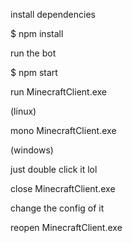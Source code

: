 install dependencies

$ npm install

run the bot

$ npm start

run MinecraftClient.exe

(linux)

mono MinecraftClient.exe

(windows)

just double click it lol

close MinecraftClient.exe

change the config of it

reopen MinecraftClient.exe